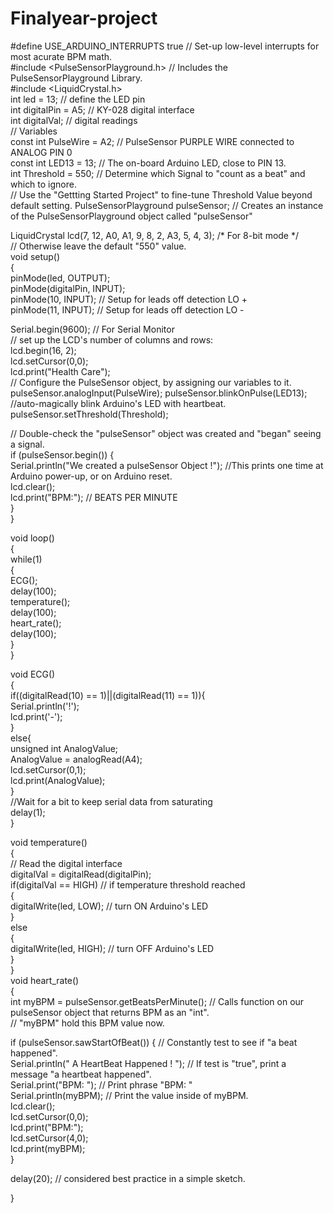 # Finalyear-project

#define USE_ARDUINO_INTERRUPTS true   // Set-up low-level interrupts for most acurate BPM math.                                                                                   
#include <PulseSensorPlayground.h>   // Includes the PulseSensorPlayground Library.                                                                                             
#include <LiquidCrystal.h>                                                                                                                                              
int led = 13;     // define the LED pin                                                                                                                                            
int digitalPin = A5;      // KY-028 digital interface                                                                                                                            
int digitalVal;         // digital readings                                                                                                                                    
//  Variables                                                                                                                                                         
const int PulseWire = A2;       // PulseSensor PURPLE WIRE connected to ANALOG PIN 0                                                                                           
const int LED13 = 13;          // The on-board Arduino LED, close to PIN 13.                                                                                               
int Threshold = 550;          // Determine which Signal to "count as a beat" and which to ignore.                                                                     
// Use the "Gettting Started Project" to fine-tune Threshold Value beyond default setting.
PulseSensorPlayground pulseSensor;     // Creates an instance of the PulseSensorPlayground object called "pulseSensor"                                                       
                                                                                                                                     
LiquidCrystal lcd(7, 12, A0, A1, 9, 8, 2, A3, 5, 4, 3);  /* For 8-bit mode */                                                                                     
// Otherwise leave the default "550" value.                                                                                                                                    
void setup()                                                                                                                                                          
{                                                                                                                                             
pinMode(led, OUTPUT);                                                                                                                               
pinMode(digitalPin, INPUT);                                                                                                                                             
pinMode(10, INPUT);         // Setup for leads off detection LO +                                                                                                               
pinMode(11, INPUT);          // Setup for leads off detection LO -                                                                                                              
                                                                                                                                                                                
Serial.begin(9600);         // For Serial Monitor                                                                                                                                
// set up the LCD's number of columns and rows:                                                                                                                        
lcd.begin(16, 2);                                                                                                                                       
lcd.setCursor(0,0);                                                                                                                                                     
lcd.print("Health Care");                                                                                                                                                       
// Configure the PulseSensor object, by assigning our variables to it.                                                                                                          
pulseSensor.analogInput(PulseWire);
pulseSensor.blinkOnPulse(LED13);         //auto-magically blink Arduino's LED with heartbeat.                                                                              
pulseSensor.setThreshold(Threshold);                                                                                                                            
                                                                                                                                                                
// Double-check the "pulseSensor" object was created and "began" seeing a signal.                                                                                                
if (pulseSensor.begin()) {                                                                                                                              
Serial.println("We created a pulseSensor Object !");  //This prints one time at Arduino power-up,  or on Arduino reset.                                                 
lcd.clear();                                                                                                                                            
lcd.print("BPM:"); // BEATS PER MINUTE                                                                                                                  
}                                                                                                                                               
}                                                                                                                                                       
                                                                                                                                                
void loop()                                                                                                                                             
{                                                                                                                                       
while(1)                                                                                                                        
{                                                                                                                                               
ECG();                                                                                                                                                                          
delay(100);                                                                                                                             
temperature();                                                                                                                                                  
delay(100);                                                                                                                                                                     
heart_rate();                                                                                                           
delay(100);                                                                                                     
}                                                                                                                                       
}                                                                                                                                                                                 

void ECG()                                                                                                                                              
{                                                                                                                                       
if((digitalRead(10) == 1)||(digitalRead(11) == 1)){                                                                                                                     
Serial.println('!');                                                                                                                                            
lcd.print('-');                                                                                                                                                       
}                                                                                                               
else{                                                                                                                                           
unsigned int AnalogValue;                                                                                                                                       
AnalogValue = analogRead(A4);                                                                                                                                   
lcd.setCursor(0,1);                                                                                                                                             
lcd.print(AnalogValue);                                                                                                                                 
}                                                                                                                                                       
//Wait for a bit to keep serial data from saturating                                                                                                            
delay(1);                                                                                                       
}                                                                                                                                       

void temperature()                                                                                                                              
{                                                                                                                                                       
// Read the digital interface                                                                                                                                                   
digitalVal = digitalRead(digitalPin);                                                                                                                           
if(digitalVal == HIGH) // if temperature threshold reached                                                                                                                      
{                                                                                                                                               
digitalWrite(led, LOW); // turn ON Arduino's LED                                                                                                                        
}                                                                                                                                               
else                                                                                                                            
{                                                                                                                       
digitalWrite(led, HIGH); // turn OFF Arduino's LED                                                                                                      
}                                                                                                                                       
}                                                                                                                                       
void heart_rate()                                                                                                                                                               
{                                                                                                                                                                       
int myBPM = pulseSensor.getBeatsPerMinute();  // Calls function on our pulseSensor object that returns BPM as an "int".                                                 
// "myBPM" hold this BPM value now.                                                                                                                                     
                                                                                                                                                                                 
if (pulseSensor.sawStartOfBeat()) {            // Constantly test to see if "a beat happened".                                                                                   
Serial.println("   A HeartBeat Happened ! "); // If test is "true", print a message "a heartbeat happened".                                                     
Serial.print("BPM: ");                        // Print phrase "BPM: "                                                   
Serial.println(myBPM);                        // Print the value inside of myBPM.                                                                       
lcd.clear();                                                                                                    
lcd.setCursor(0,0);                                                                                                             
lcd.print("BPM:");                                                                                                      
lcd.setCursor(4,0);                                                                                                     
lcd.print(myBPM);                                                                                                                       
}                                                                                                                                                       
                                                                                                                        
delay(20);      // considered best practice in a simple sketch.                                                                                                                 
                                                                                                                                                                
}                                                                                                                                                       

